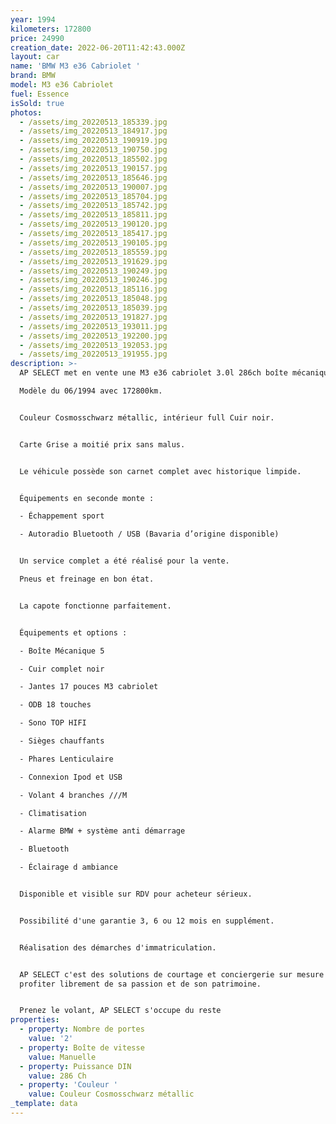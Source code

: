 ```yaml
---
year: 1994
kilometers: 172800
price: 24990
creation_date: 2022-06-20T11:42:43.000Z
layout: car
name: 'BMW M3 e36 Cabriolet '
brand: BMW
model: M3 e36 Cabriolet
fuel: Essence
isSold: true
photos:
  - /assets/img_20220513_185339.jpg
  - /assets/img_20220513_184917.jpg
  - /assets/img_20220513_190919.jpg
  - /assets/img_20220513_190750.jpg
  - /assets/img_20220513_185502.jpg
  - /assets/img_20220513_190157.jpg
  - /assets/img_20220513_185646.jpg
  - /assets/img_20220513_190007.jpg
  - /assets/img_20220513_185704.jpg
  - /assets/img_20220513_185742.jpg
  - /assets/img_20220513_185811.jpg
  - /assets/img_20220513_190120.jpg
  - /assets/img_20220513_185417.jpg
  - /assets/img_20220513_190105.jpg
  - /assets/img_20220513_185559.jpg
  - /assets/img_20220513_191629.jpg
  - /assets/img_20220513_190249.jpg
  - /assets/img_20220513_190246.jpg
  - /assets/img_20220513_185116.jpg
  - /assets/img_20220513_185048.jpg
  - /assets/img_20220513_185039.jpg
  - /assets/img_20220513_191827.jpg
  - /assets/img_20220513_193011.jpg
  - /assets/img_20220513_192200.jpg
  - /assets/img_20220513_192053.jpg
  - /assets/img_20220513_191955.jpg
description: >-
  AP SELECT met en vente une M3 e36 cabriolet 3.0l 286ch boîte mécanique.

  Modèle du 06/1994 avec 172800km.


  Couleur Cosmosschwarz métallic, intérieur full Cuir noir.


  Carte Grise a moitié prix sans malus.


  Le véhicule possède son carnet complet avec historique limpide.


  Équipements en seconde monte :

  - Échappement sport

  - Autoradio Bluetooth / USB (Bavaria d’origine disponible)


  Un service complet a été réalisé pour la vente.

  Pneus et freinage en bon état.


  La capote fonctionne parfaitement.


  Équipements et options :

  - Boîte Mécanique 5

  - Cuir complet noir

  - Jantes 17 pouces M3 cabriolet

  - ODB 18 touches

  - Sono TOP HIFI

  - Sièges chauffants

  - Phares Lenticulaire

  - Connexion Ipod et USB

  - Volant 4 branches ///M

  - Climatisation

  - Alarme BMW + système anti démarrage

  - Bluetooth

  - Éclairage d ambiance


  Disponible et visible sur RDV pour acheteur sérieux.


  Possibilité d'une garantie 3, 6 ou 12 mois en supplément.


  Réalisation des démarches d'immatriculation.


  AP SELECT c'est des solutions de courtage et conciergerie sur mesure pour
  profiter librement de sa passion et de son patrimoine.


  Prenez le volant, AP SELECT s'occupe du reste
properties:
  - property: Nombre de portes
    value: '2'
  - property: Boîte de vitesse
    value: Manuelle
  - property: Puissance DIN
    value: 286 Ch
  - property: 'Couleur '
    value: Couleur Cosmosschwarz métallic
_template: data
---
```


